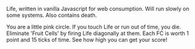 Life, written in vanilla Javascript for web consumption. Will run slowly on some systems. Also contains death.

You are a little pink circle. If you touch Life or run out of time, you die. Eliminate 'Fruit Cells' by firing Life diagonally at them. Each FC is worth 1 point and 15 ticks of time. See how high you can get your score!